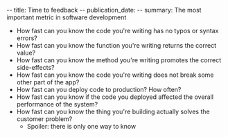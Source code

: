 -- title: Time to feedback
-- publication_date:
-- summary: The most important metric in software development

* How fast can you know the code you're writing has no typos or syntax errors?
* How fast can you know the function you're writing returns the correct value?
* How fast can you know the method you're writing promotes the correct side-effects?
* How fast can you know the code you're writing does not break some other part of the app?
* How fast can you deploy code to production? How often?
* How fast can you know if the code you deployed affected the overall performance of the system?
* How fast can you know the thing you're building actually solves the customer problem?
  - Spoiler: there is only one way to know

